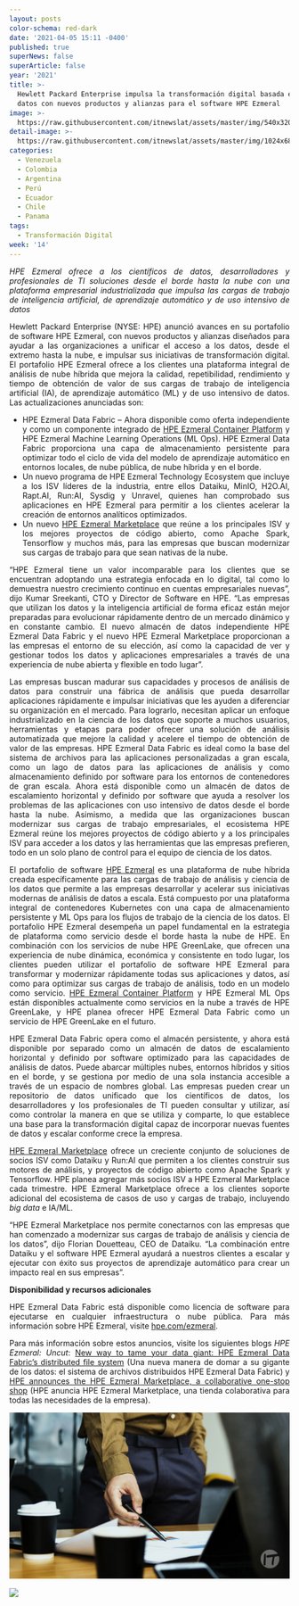 ```yaml
---
layout: posts
color-schema: red-dark
date: '2021-04-05 15:11 -0400'
published: true
superNews: false
superArticle: false
year: '2021'
title: >-
  Hewlett Packard Enterprise impulsa la transformación digital basada en los
  datos con nuevos productos y alianzas para el software HPE Ezmeral
image: >-
  https://raw.githubusercontent.com/itnewslat/assets/master/img/540x320/Transformacion-Empresas-p.jpg
detail-image: >-
  https://raw.githubusercontent.com/itnewslat/assets/master/img/1024x680/Transformacion-Empresas-g.jpg
categories:
  - Venezuela
  - Colombia
  - Argentina
  - Perú
  - Ecuador
  - Chile
  - Panama
tags:
  - Transformación Digital
week: '14'
---
```


<p style="text-align: justify;"><em>HPE Ezmeral ofrece a los científicos de datos, desarrolladores y profesionales de TI soluciones desde el borde hasta la nube con una plataforma empresarial industrializada que impulsa las cargas de trabajo de inteligencia artificial, de aprendizaje automático y de uso intensivo de datos</em></p>
<p style="text-align: justify;">Hewlett Packard Enterprise (NYSE: HPE) anunció avances en su portafolio de software HPE Ezmeral, con nuevos productos y alianzas diseñados para ayudar a las organizaciones a unificar el acceso a los datos, desde el extremo hasta la nube, e impulsar sus iniciativas de transformación digital. El portafolio HPE Ezmeral ofrece a los clientes una plataforma integral de análisis de nube híbrida que mejora la calidad, repetibilidad, rendimiento y tiempo de obtención de valor de sus cargas de trabajo de inteligencia artificial (IA), de aprendizaje automático (ML) y de uso intensivo de datos. Las actualizaciones anunciadas son:</p>

<ul style="text-align: justify;">
	<li>HPE Ezmeral Data Fabric – Ahora disponible como oferta independiente y como un componente integrado de <a href="https://www.hpe.com/us/en/newsroom/press-release/2021/03/nanya-technology-corporation-boosts-manufacturing-productivity-with-hpe-ezmeral-container-platform.html">HPE Ezmeral Container Platform</a> y HPE Ezmeral Machine Learning Operations (ML Ops). HPE Ezmeral Data Fabric proporciona una capa de almacenamiento persistente para optimizar todo el ciclo de vida del modelo de aprendizaje automático en entornos locales, de nube pública, de nube híbrida y en el borde.</li>
	<li>Un nuevo programa de HPE Ezmeral Technology Ecosystem que incluye a los ISV líderes de la industria, entre ellos Dataiku, MinIO, H2O.AI, Rapt.AI, Run:AI, Sysdig y Unravel, quienes han comprobado sus aplicaciones en HPE Ezmeral para permitir a los clientes acelerar la creación de entornos analíticos optimizados.</li>
	<li>Un nuevo <a href="https://www.hpe.com/us/en/software/marketplace.html">HPE Ezmeral Marketplace</a> que reúne a los principales ISV y los mejores proyectos de código abierto, como Apache Spark, Tensorflow y muchos más, para las empresas que buscan modernizar sus cargas de trabajo para que sean nativas de la nube.</li>
</ul>
<p style="text-align: justify;">“HPE Ezmeral tiene un valor incomparable para los clientes que se encuentran adoptando una estrategia enfocada en lo digital, tal como lo demuestra nuestro crecimiento continuo en cuentas empresariales nuevas”, dijo Kumar Sreekanti, CTO y Director de Software en HPE. “Las empresas que utilizan los datos y la inteligencia artificial de forma eficaz están mejor preparadas para evolucionar rápidamente dentro de un mercado dinámico y en constante cambio. El nuevo almacén de datos independiente HPE Ezmeral Data Fabric y el nuevo HPE Ezmeral Marketplace proporcionan a las empresas el entorno de su elección, así como la capacidad de ver y gestionar todos los datos y aplicaciones empresariales a través de una experiencia de nube abierta y flexible en todo lugar”.</p>
<p style="text-align: justify;">Las empresas buscan madurar sus capacidades y procesos de análisis de datos para construir una fábrica de análisis que pueda desarrollar aplicaciones rápidamente e impulsar iniciativas que les ayuden a diferenciar su organización en el mercado. Para lograrlo, necesitan aplicar un enfoque industrializado en la ciencia de los datos que soporte a muchos usuarios, herramientas y etapas para poder ofrecer una solución de análisis automatizada que mejore la calidad y acelere el tiempo de obtención de valor de las empresas. HPE Ezmeral Data Fabric es ideal como la base del sistema de archivos para las aplicaciones personalizadas a gran escala, como un lago de datos para las aplicaciones de análisis y como almacenamiento definido por software para los entornos de contenedores de gran escala. Ahora está disponible como un almacén de datos de escalamiento horizontal y definido por software que ayuda a resolver los problemas de las aplicaciones con uso intensivo de datos desde el borde hasta la nube. Asimismo, a medida que las organizaciones buscan modernizar sus cargas de trabajo empresariales, el ecosistema HPE Ezmeral reúne los mejores proyectos de código abierto y a los principales ISV para acceder a los datos y las herramientas que las empresas prefieren, todo en un solo plano de control para el equipo de ciencia de los datos.</p>
<p style="text-align: justify;">El portafolio de software <a href="https://www.hpe.com/us/en/ezmeral.html">HPE Ezmeral</a> es una plataforma de nube híbrida creada específicamente para las cargas de trabajo de análisis y ciencia de los datos que permite a las empresas desarrollar y acelerar sus iniciativas modernas de análisis de datos a escala. Está compuesto por una plataforma integral de contenedores Kubernetes con una capa de almacenamiento persistente y ML Ops para los flujos de trabajo de la ciencia de los datos. El portafolio HPE Ezmeral desempeña un papel fundamental en la estrategia de plataforma como servicio desde el borde hasta la nube de HPE. En combinación con los servicios de nube HPE GreenLake, que ofrecen una experiencia de nube dinámica, económica y consistente en todo lugar, los clientes pueden utilizar el portafolio de software HPE Ezmeral para transformar y modernizar rápidamente todas sus aplicaciones y datos, así como para optimizar sus cargas de trabajo de análisis, todo en un modelo como servicio. <a href="https://www.hpe.com/us/en/newsroom/press-release/2021/03/orock-technologies-selects-hpe-ezmeral-software-and-hpe-greenlake-cloud-services-for-data-science-as-a-service-open-source-hybrid-cloud-and-big-data-storage-solutions.html">HPE Ezmeral Container Platform</a> y HPE Ezmeral ML Ops están disponibles actualmente como servicios en la nube a través de HPE GreenLake, y HPE planea ofrecer HPE Ezmeral Data Fabric como un servicio de HPE GreenLake en el futuro.</p>
<p style="text-align: justify;">HPE Ezmeral Data Fabric opera como el almacén persistente, y ahora está disponible por separado como un almacén de datos de escalamiento horizontal y definido por software optimizado para las capacidades de análisis de datos. Puede abarcar múltiples nubes, entornos híbridos y sitios en el borde, y se gestiona por medio de una sola instancia accesible a través de un espacio de nombres global. Las empresas pueden crear un repositorio de datos unificado que los científicos de datos, los desarrolladores y los profesionales de TI pueden consultar y utilizar, así como controlar la manera en que se utiliza y comparte, lo que establece una base para la transformación digital capaz de incorporar nuevas fuentes de datos y escalar conforme crece la empresa.</p>
<p style="text-align: justify;"><a href="https://www.hpe.com/us/en/software/marketplace.html">HPE Ezmeral Marketplace</a> ofrece un creciente conjunto de soluciones de socios ISV como Dataiku y Run:AI que permiten a los clientes construir sus motores de análisis, y proyectos de código abierto como Apache Spark y Tensorflow. HPE planea agregar más socios ISV a HPE Ezmeral Marketplace cada trimestre. HPE Ezmeral Marketplace ofrece a los clientes soporte adicional del ecosistema de casos de uso y cargas de trabajo, incluyendo <em>big data</em> e IA/ML.</p>
<p style="text-align: justify;">“HPE Ezmeral Marketplace nos permite conectarnos con las empresas que han comenzado a modernizar sus cargas de trabajo de análisis y ciencia de los datos”, dijo Florian Douetteau, CEO de Dataiku. “La combinación entre Dataiku y el software HPE Ezmeral ayudará a nuestros clientes a escalar y ejecutar con éxito sus proyectos de aprendizaje automático para crear un impacto real en sus empresas”.</p>
<p style="text-align: justify;"><strong>Disponibilidad y recursos adicionales</strong></p>
<p style="text-align: justify;">HPE Ezmeral Data Fabric está disponible como licencia de software para ejecutarse en cualquier infraestructura o nube pública. Para más información sobre HPE Ezmeral, visite <a href="https://www.hpe.com/us/en/ezmeral.html">hpe.com/ezmeral</a>.</p>
<p style="text-align: justify;">Para más información sobre estos anuncios, visite los siguientes blogs <em>HPE Ezmeral: Uncut</em>: <a href="https://community.hpe.com/t5/HPE-Ezmeral-Uncut/New-way-to-tame-your-data-giant-HPE-Ezmeral-Data-Fabric-s/ba-p/7125271">New way to tame your data giant: HPE Ezmeral Data Fabric’s distributed file system</a> (Una nueva manera de domar a su gigante de los datos: el sistema de archivos distribuidos HPE Ezmeral Data Fabric) y <a href="https://community.hpe.com/t5/HPE-Ezmeral-Uncut/HPE-Announces-the-HPE-Ezmeral-Marketplace-a-collaborative-one/ba-p/7124896">HPE announces the HPE Ezmeral Marketplace, a collaborative one-stop shop</a> (HPE anuncia HPE Ezmeral Marketplace, una tienda colaborativa para todas las necesidades de la empresa).</p>

![](https://raw.githubusercontent.com/itnewslat/assets/master/img/540x320/Transformacion-Empresas-p.jpg)

<img src="https://tracker.metricool.com/c3po.jpg?hash=56f88a41e39ab42c063cc51676587a04"/>
